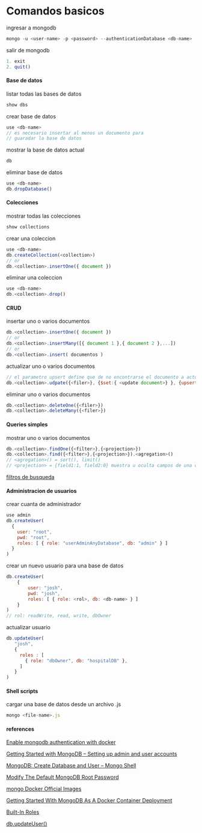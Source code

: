 # Comandos basicos 

ingresar a mongodb
```javascript
mongo -u <user-name> -p <password> --authenticationDatabase <db-name>
```

salir de mongodb
```javascript
1. exit
2. quit()
```

#### Base de datos

listar todas las bases de datos
```javascript
show dbs
```

crear base de datos
```javascript
use <db-name>
// es necesario insertar al menos un documento para 
// guaradar la base de datos
```

mostrar la base de datos actual
```javascript
db
```

eliminar base de datos
```javascript
use <db-name>
db.dropDatabase()
```

#### Colecciones

mostrar todas las colecciones
```javascript
show collections
```

crear una coleccion
```javascript
use <db-name>
db.createCollection(<collection>)
// or
db.<collection>.insertOne({ document })
```

eliminar una coleccion
```javascript
use <db-name>
db.<collection>.drop()
```

#### CRUD

insertar uno o varios documentos
```javascript
db.<collection>.insertOne({ document })
// or
db.<collection>.insertMany([{ document 1 },{ document 2 },...])
// or 
db.<collection>.insert( documentos )
```

actualizar uno o varios documentos
```javascript
// el parametro upsert define que de no encontrarse el documento a actualizar upsert : true lo creara y upsert : false no 
db.<collection>.udpate({<filer>}, {$set:{ <update document>} }, {upsert: true o false})
```

eliminar uno o varios documentos
```javascript
db.<collection>.deleteOne({<filer>})
db.<collection>.deleteMany({<filer>})
```

#### Queries simples

mostrar uno o varios documentos
```javascript
db.<collection>.findOne({<filter>},{<projection>})
db.<collection>.find({<filter>},{<projection>}).<agregation>()
// <agregation>() = sort(), limit()
// <projection> = {field1:1, field2:0} muestra u oculta campos de una consulta
```
[filtros de busqueda](https://docs.mongodb.com/manual/reference/operator/query/#query-selectors)


#### Administracion de usuarios

crear cuanta de administrador
```javascript
use admin
db.createUser(
  {
    user: "root",
    pwd: "root",
    roles: [ { role: "userAdminAnyDatabase", db: "admin" } ]
  }
)
```

crear un nuevo usuario para una base de datos
```javascript
db.createUser(
    {
        user: "josh",
        pwd: "josh",
        roles: [ { role: <rol>, db: <db-name> } ]
    }
)
// rol: readWrite, read, write, dbOwner
```

actualizar usuario
```javascript
db.updateUser(
   "josh",
   {
     roles : [
       { role: "dbOwner", db: "hospitalDB" },
     ]
   }
)
```

#### Shell scripts

cargar una base de datos desde un archivo .js

```javascript
mongo <file-name>.js
```

#### references

[Enable mongodb authentication with docker](https://medium.com/rahasak/enable-mongodb-authentication-with-docker-1b9f7d405a94)

[Getting Started with MongoDB – Setting up admin and user accounts](https://zocada.com/setting-mongodb-users-beginners-guide/)

[MongoDB: Create Database and User – Mongo Shell](https://www.shellhacks.com/mongodb-create-database-and-user-mongo-shell/)

[Modify The Default MongoDB Root Password](https://docs.bitnami.com/bch/apps/lets-chat/administration/change-reset-password/)

[mongo Docker Official Images](https://hub.docker.com/_/mongo)

[Getting Started With MongoDB As A Docker Container Deployment](https://www.thepolyglotdeveloper.com/2019/01/getting-started-mongodb-docker-container-deployment/)

[Built-In Roles](https://docs.mongodb.com/manual/reference/built-in-roles/index.html)

[db.updateUser()](https://docs.mongodb.com/manual/reference/method/db.updateUser/#db-updateuser)
